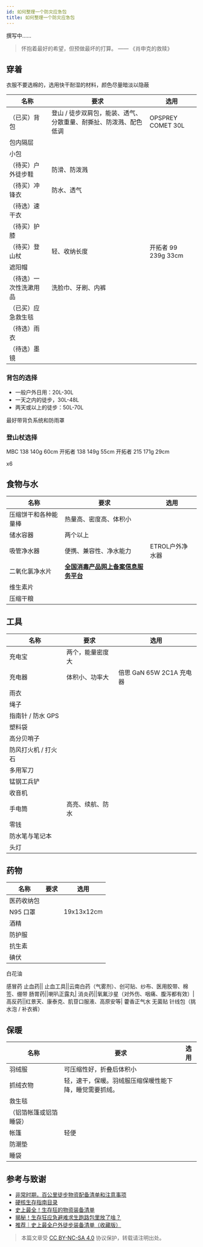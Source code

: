 ```yaml
---
id: 如何整理一个防灾应急包
title: 如何整理一个防灾应急包
---
```


撰写中……

> 怀抱着最好的希望，但预做最坏的打算。
> —— 《肖申克的救赎》

## 穿着

衣服不要选棉的，选用快干耐湿的材料，颜色尽量暗淡以隐蔽

|名称|要求|选用|
|-|-|-|
|（已买）背包|登山 / 徒步双肩包，能装、透气、分散重量、耐撕扯、防泼溅、配色低调|OPSPREY COMET 30L|
|包内隔层|||
|小包|||
|（待买）户外徒步鞋|防滑、防泼溅||
|（待买）冲锋衣|防水、透气||
|（待选）速干衣|||
|（待买）护膝|||
|（待买）登山杖|轻、收纳长度|开拓者 99 239g 33cm|
|遮阳帽|||
|（待选）一次性洗漱用品|洗脸巾、牙刷、内裤||
|（已买）应急救生毯|||
|（待选）雨衣|||
|（待选）墨镜|||

### 背包的选择

- 一般户外日用：20L-30L
- 一天之内的徒步，30L-48L
- 两天或以上的徒步：50L-70L

最好带背负系统和防雨罩

### 登山杖选择

MBC   138 140g 60cm
开拓者 138 149g 55cm
开拓者 215 171g 29cm

x6

## 食物与水

|名称|要求|选用|
|-|-|-|
|压缩饼干和各种能量棒|热量高、密度高、体积小||
|储水容器|两个以上||
|吸管净水器|便携、兼容性、净水能力|ETROL户外净水器|
|二氧化氯净水片|[**全国消毒产品网上备案信息服务平台**](https://credit.jdzx.net.cn/xdcp/loginPage.do?vsite=)||
|维生素片|||
|压缩干粮|||

## 工具

|名称|要求|选用|
|-|-|-|
|  充电宝     |    两个，能量密度大   |       |
|  充电器     |   体积小、功率大    |   倍思 GaN 65W 2C1A 充电器    |
|   雨衣    |       |       |
| 绳子 |       |       |
| 指南针 / 防水 GPS |       |       |
| 塑料袋 |       |       |
| 高分贝哨子 |       |       |
| 防风打火机 / 打火石 |       |       |
| 多用军刀 |       |       |
| 锰钢工兵铲 |       |       |
| 收音机 |       |       |
| 手电筒| 高亮、续航、防水||
|零钱|||
|防水笔与笔记本|||
|头灯|||

## 药物

|名称|要求|选用|
|-|-|-|
|医药收纳包|||
| N95 口罩 |       |   19x13x12cm    |
| 酒精 |       |       |
| 防护服 |       |       |
| 抗生素 |       |       |
| 碘伏 |       |       |

白花油

感冒药
止血药||
止血工具||云南白药（气雾剂）、创可贴、纱布、医用胶带、棉签、绷带
肠胃药||喇叭正露丸|
消炎药||氧氟沙星（对外伤、咽痛、腹泻都有效）|
高反药||红景天、康泰克、肌苷口服液、高原安等|
藿香正气水
无菌贴
针线包（挑水泡 / 补衣裤）

## 保暖

|名称|要求|选用|
|-|-|-|
| 羽绒服| 可压缩性好，折叠后体积小||
| 抓绒衣物| 轻，速干，保暖。羽绒服压缩保暖性能下降，睡觉需要抓绒。||
| 救生毯 |       |       |
| （铝箔帐篷或铝箔睡袋） |       |       |
|帐篷|轻便||
|防潮垫|||
|睡袋|||

## 参考与致谢

- [非常时期，百公里徒步物资配备清单和注意事项](https://mp.weixin.qq.com/s/ysga1BXDQpRVofHTjlkqXg)
- [硬核生存指南目录](https://mp.weixin.qq.com/s/aahMSKVbSoc8Z9GzIOGTHA)
- [史上最全！生存狂的物资装备清单](https://mp.weixin.qq.com/s?__biz=MzU3MjU0Njc4NA==&mid=2247483690&idx=1&sn=b7e99bbab3f0b9797d4b1a4f3f148ec8&chksm=fcce0aa5cbb983b3226cc6ef0c90846ce47d86cf72427de22bea313992df826d3d57cc35354c&scene=21#wechat_redirect)
- [揭秘！生存狂应急避难求生跑路包里放了啥？](https://zhuanlan.zhihu.com/p/141610739)
- [推荐｜史上最全户外徒步装备清单（收藏版）](https://zhuanlan.zhihu.com/p/86673389)

> 本篇文章受 [CC BY-NC-SA 4.0](https://creativecommons.org/licenses/by/4.0/deed.zh) 协议保护，转载请注明出处。
